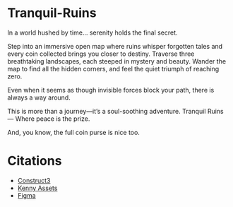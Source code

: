 # Tranquil-Ruins
In a world hushed by time… serenity holds the final secret.

Step into an immersive open map where ruins whisper forgotten tales and every coin collected brings you closer to destiny. Traverse three breathtaking landscapes, each steeped in mystery and beauty. Wander the map to find all the hidden corners, and feel the quiet triumph of reaching zero.

Even when it seems as though invisible forces block your path, there is always a way around.

This is more than a journey—it’s a soul-soothing adventure.
Tranquil Ruins — Where peace is the prize.

And, you know, the full coin purse is nice too.

# Citations
* [Construct3](https://editor.construct.net/)
* [Kenny Assets](https://kenney.nl/assets)
* [Figma](https://www.figma.com/)